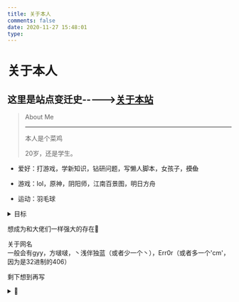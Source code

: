 ```yaml
---
title: 关于本人
comments: false
date: 2020-11-27 15:48:01
type: 
---
```


# 关于本人

## 这里是站点变迁史----->[关于本站](/about/site.html)

> About Me
>
> ---
>
> 本人是个菜鸡
>
> 20岁，还是学生。

- 爱好：打游戏，学新知识，钻研问题，写懒人脚本，女孩子，~~摸鱼~~

- 游戏：lol，原神，阴阳师，江南百景图，明日方舟

- 运动：羽毛球

<details>
<summary>目标</summary>
短期目标：进入buu单项WEB排行榜第一页</br>
长期目标：在CTF比赛中独立拿下题目</br>
未来目标：成为一名网络安全工程师</br>
</details>


想成为和大佬们一样强大的存在👀

<div class="info">
  关于网名</br>一般会有gyy，方啵啵，丶浅伴独蓝（或者少一个丶），Err0r（或者多一个'cm'，因为是32进制的406）
</div>



剩下想到再写

<details>
<summary>👀</summary>
原神(天空岛)：方啵啵 uid:104210713</br>
明日方舟(官服)：浅伴独蓝#6196</br>
阴阳师(春之樱)：丶浅伴独蓝 id:784746</br>
摩尔庄园手游(官服)：浅伴独蓝 id:23006601</br>
<del>江南百景图(ios)：方啵啵 账号:mlcf7rrfgly</del> 长草惹</br>
<del>剑网三：剑胆琴心 方啵啵</del> 草几米高惹
</details>



